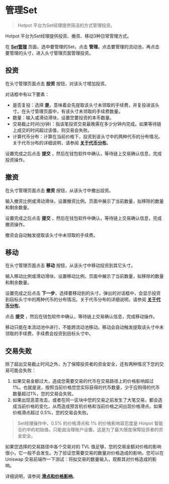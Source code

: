 # 管理Set

> Hotpot 平台为Set经理提供简洁的方式管理投资。

Hotpot 平台为Set经理提供投资、撤资、移动3种日常管理方式。

在 [**Set管理**](https://manager.hotpot.fund) 页面，选中要管理的Set，点击 **管理**。点击要管理的流动池，再点击要管理的头寸，进入头寸管理页面管理投资。

## 投资

在头寸管理页面点击 **投资** 按钮，对该头寸增加投资。

对话框中有以下要素：

* 是否复投：选择 **是**，意味着会先提取该头寸未领取的手续费，并复投进该头寸。在头寸管理页面中，有该头寸未领取的手续费数量。
* 数量：输入或滑动滑块，设置您要投资的本币数量。
* 交易截止时间(分钟)：指该笔投资交易最晚需在多少分钟内完成。如果等待链上成交的时间超过该值，则交易会失败。
* 计算代币分布：计算在当前价格下，投资到该头寸中的两种代币的分布情况。关于代币分布的详细说明，请参阅 [**关于代币分布**](./13-附录4：关于代币分布.md)。

设置完成之后点击 **提交** ，然后在钱包软件中确认，等待链上交易确认信息，完成投资操作。

## 撤资

在头寸管理页面点击 **撤资** 按钮，从该头寸中撤出投资。

输入撤资比例或滑动滑块，设置撤资比例。页面中展示了当前数量，拟移除的数量和剩余数量。

设置完成之后点击 **提交** ，然后在钱包软件中确认，等待链上交易确认信息，完成撤资操作。

撤资会自动触发提取该头寸中未领取的手续费。

## 移动

在头寸管理页面点击 **移动** 按钮，从该头寸中移动投资到其它头寸。

输入移动比例或滑动滑块，设置移动比例。页面中展示了当前数量，拟移除的数量和剩余数量。

设置完成之后点击 **下一步**，选择要移动到的头寸。弹出的对话框中，会显示投资到目标头寸中的两种代币的分布情况。关于代币分布的详细说明，请参阅 [**关于代币分布**](./13-附录4：关于代币分布.md)。

点击 **提交** ，然后在钱包软件中确认，等待链上交易确认信息，完成移动操作。

移动只能在本流动池中进行，不能跨流动池移动。移动会自动触发提取该头寸中未领取的手续费，手续费会投资到目标头寸中。

## 交易失败

除了超出交易截止时间之外，为了保障投资者的资金安全，还有两种情况下您的交易可能会失败：

1. 如果交易金额过大，造成您需要交易的代币在交易路径上的价格影响超过1%。也就是说，按照当前价格您您实际获得的代币数量，少于应购得的代币数量超过1%，您的交易会失败。
2. 如果出现恶意攻击，或者在同一区块中您的交易之前发生了大笔交易，都会造成当前价格的变化，从而造成预言机价格和当前价格之间出现价格滑点。如果价格滑点超过 0.5%，您的交易会失败。

> Set经理操作中，0.5% 的价格滑点和 1% 的价格影响容忍度是 Hotpot 智能合约中的初始值，只能由治理账户设置。这是为了最大限度保障投资者的资金安全。

如果您选择的交易路径中各个交易对的 TVL 值足够，您的交易金额对价格的影响很小，它一般不会发生。为了验证您需要交易的数量对价格造成的影响，您可以在 Uniswap 交易前端作一下测试：将拟交易的数量输入，观察其对价格造成的影响。

详细说明，请参阅 [**滑点和价格影响**](./14-附录5：滑点和价格影响.md)。

